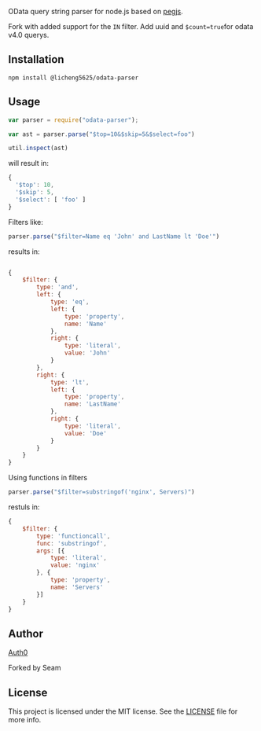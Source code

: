 OData query string parser for node.js based on [pegjs](http://pegjs.majda.cz/).

Fork with added support for the `IN` filter. Add uuid and `$count=true`for odata v4.0 querys.

## Installation

```
npm install @licheng5625/odata-parser
```

## Usage

```javascript
var parser = require("odata-parser");

var ast = parser.parse("$top=10&$skip=5&$select=foo")

util.inspect(ast)
```

will result in:

```javascript
{
  '$top': 10,
  '$skip': 5,
  '$select': [ 'foo' ]
}
```

Filters like:

```javascript
parser.parse("$filter=Name eq 'John' and LastName lt 'Doe'")
```
results in:

```javascript

{
    $filter: {
        type: 'and',
        left: {
            type: 'eq',
            left: {
                type: 'property',
                name: 'Name'
            },
            right: {
                type: 'literal',
                value: 'John'
            }
        },
        right: {
            type: 'lt',
            left: {
                type: 'property',
                name: 'LastName'
            },
            right: {
                type: 'literal',
                value: 'Doe'
            }
        }
    }
}
```

Using functions in filters

```javascript
parser.parse("$filter=substringof('nginx', Servers)")
```

restuls in:

```javascript
{
    $filter: {
        type: 'functioncall',
        func: 'substringof',
        args: [{
            type: 'literal',
            value: 'nginx'
        }, {
            type: 'property',
            name: 'Servers'
        }]
    }
}
```

## Author

[Auth0](auth0.com)

Forked by Seam

## License

This project is licensed under the MIT license. See the [LICENSE](LICENSE) file for more info.
